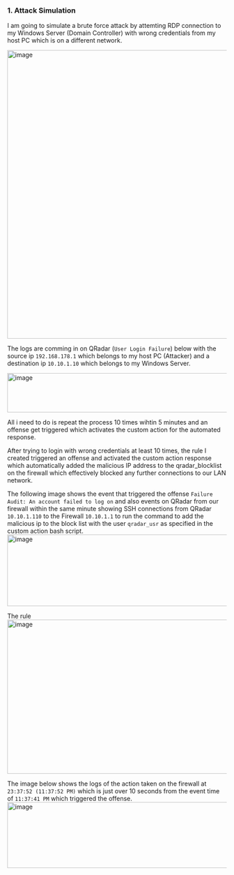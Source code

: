 ### 1. Attack Simulation

I am going to simulate a brute force attack by attemting RDP connection to my Windows Server (Domain Controller) with wrong credentials from my host PC which is on a different network. 

<img width="572" height="661" alt="image" src="https://github.com/user-attachments/assets/b8cce01f-26f2-4d74-bfc8-03f12d350335" />

The logs are comming in on QRadar (`User Login Failure`) below with the source ip `192.168.178.1` which belongs to my host PC (Attacker) and a destination ip `10.10.1.10` which belongs to my Windows Server.

<img width="1819" height="90" alt="image" src="https://github.com/user-attachments/assets/93956a78-bb99-436d-b24a-f884ace6f610" />

All i need to do is repeat the process 10 times wihtin 5 minutes and an offense get triggered which activates the custom action for the automated response.

After trying to login with wrong credentials at least 10 times, the rule I created triggered an offense and activated the custom action response which automatically added the malicious IP address to the qradar_blocklist on the firewall which effectively blocked any further connections to our LAN network.

The following image shows the event that triggered the offense `Failure Audit: An account failed to log on` and also events on QRadar from our firewall within the same minute showing SSH connections from QRadar `10.10.1.110` to the Firewall `10.10.1.1` to run the command to add the malicious ip to the block list with the user `qradar_usr` as specified in the custom action bash script.
<img width="1707" height="164" alt="image" src="https://github.com/user-attachments/assets/1af9fc8b-741a-49ee-a8fd-fbe435506175" />

The rule 
<img width="1251" height="353" alt="image" src="https://github.com/user-attachments/assets/77e3cfc9-1c7a-49d5-8a7b-36b3779fa883" />

The image below shows the logs of the action taken on the firewall at `23:37:52 (11:37:52 PM)` which is just over 10 seconds from the event time of `11:37:41 PM` which triggered the offense.
<img width="1142" height="151" alt="image" src="https://github.com/user-attachments/assets/968efcf8-f534-4e6d-b623-ec64e6f02f53" />
